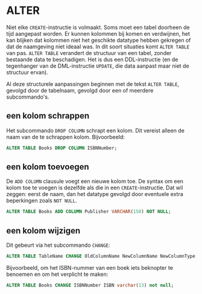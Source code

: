 # ALTER

Niet elke `CREATE`-instructie is volmaakt. Soms moet een tabel doorheen de tijd aangepast worden. Er kunnen kolommen bij komen en verdwijnen, het kan blijken dat kolommen niet het geschikte datatype hebben gekregen of dat de naamgeving niet ideaal was. In dit soort situaties komt `ALTER TABLE` van pas. `ALTER TABLE` verandert de structuur van een tabel, zonder bestaande data te beschadigen. Het is dus een DDL-instructie (en de tegenhanger van de DML-instructie `UPDATE`, die data aanpast maar niet de structuur ervan).

Al deze structurele aanpassingen beginnen met de tekst `ALTER TABLE`, gevolgd door de tabelnaam, gevolgd door een of meerdere subcommando's.

## een kolom schrappen
Het subcommando `DROP COLUMN` schrapt een kolom. Dit vereist alleen de naam van de te schrappen kolom. Bijvoorbeeld:

```sql
ALTER TABLE Books DROP COLUMN ISBNNumber;
```

## een kolom toevoegen
De `ADD COLUMN` clausule voegt een nieuwe kolom toe. De syntax om een kolom toe te voegen is dezelfde als die in een `CREATE`-instructie. Dat wil zeggen: eerst de naam, dan het datatype gevolgd door eventuele extra beperkingen zoals `NOT NULL`.

```sql
ALTER TABLE Books ADD COLUMN Publisher VARCHAR(150) NOT NULL;
```

## een kolom wijzigen

Dit gebeurt via het subcommando `CHANGE`:

```sql
ALTER TABLE TableName CHANGE OldColumnName NewColumnName NewColumnType;
```

Bijvoorbeeld, om het ISBN-nummer van een boek iets beknopter te benoemen en om het verplicht te maken:

```sql
ALTER TABLE Books CHANGE ISBNNumber ISBN varchar(13) not null;
```

